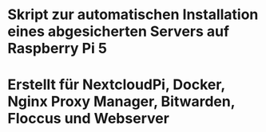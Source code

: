 # Skript zur automatischen Installation eines abgesicherten Servers auf Raspberry Pi 5
# Erstellt für NextcloudPi, Docker, Nginx Proxy Manager, Bitwarden, Floccus und Webserver
